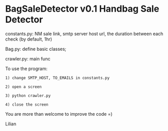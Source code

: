 BagSaleDetector v0.1
Handbag Sale Detector
===============

constants.py: NM sale link, smtp server host url, the duration between each check (by default, 1hr)

Bag.py: define basic classes;

crawler.py: main func

To use the program:

    1) change SMTP_HOST, TO_EMAILS in constants.py

    2) open a screen

    3) python crawler.py

    4) close the screen

You are more than welcome to improve the code =)

Lilian

